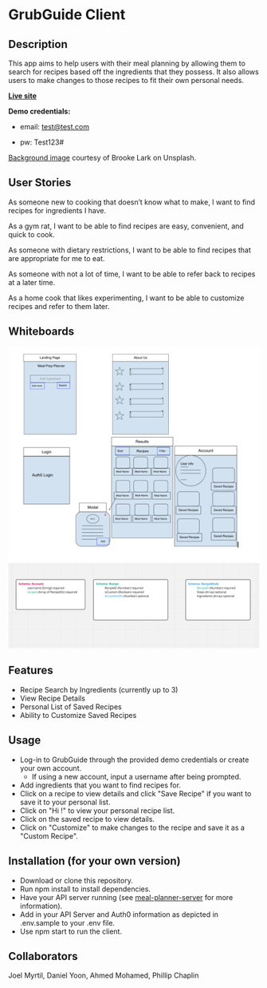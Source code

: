 # GrubGuide Client
## Description

This app aims to help users with their meal planning by allowing them to search for recipes based off the ingredients that they possess. It also allows users to make changes to those recipes to fit their own personal needs.

**[Live site](https://lucky-fenglisu-5de387.netlify.app/)**

**Demo credentials:**

* email: test@test.com

* pw: Test123#

[Background image](https://unsplash.com/photos/wMzx2nBdeng) courtesy of Brooke Lark on Unsplash.

## User Stories

As someone new to cooking that doesn’t know what to make, I want to find recipes for ingredients I have.

As a gym rat, I want to be able to find recipes are easy, convenient, and quick to cook.

As someone with dietary restrictions, I want to be able to find recipes that are appropriate for me to eat.

As someone with not a lot of time, I want to be able to refer back to recipes at a later time.

As a home cook that likes experimenting, I want to be able to customize recipes and refer to them later.

## Whiteboards

![image](./Wireframe.png)
![image](./Schema.png)

## Features

* Recipe Search by Ingredients (currently up to 3)
* View Recipe Details
* Personal List of Saved Recipes
* Ability to Customize Saved Recipes

## Usage
* Log-in to GrubGuide through the provided demo credentials or create your own account.
  * If using a new account, input a username after being prompted.
* Add ingredients that you want to find recipes for.
* Click on a recipe to view details and click "Save Recipe" if you want to save it to your personal list.
* Click on "Hi <username>!" to view your personal recipe list.
* Click on the saved recipe to view details.
* Click on "Customize" to make changes to the recipe and save it as a "Custom Recipe".

## Installation (for your own version)
* Download or clone this repository.
* Run npm install to install dependencies.
* Have your API server running (see [meal-planner-server](https://github.com/Spoonacular-team-yellow/meal-planner-server) for more information).
* Add in your API Server and Auth0 information as depicted in .env.sample to your .env file.
* Use npm start to run the client.

## Collaborators

Joel Myrtil, Daniel Yoon, Ahmed Mohamed, Phillip Chaplin
